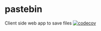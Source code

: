# pastebin
Client side web app to save files
[![codecov](https://codecov.io/gh/habla2019/pastebin/branch/master/graph/badge.svg?token=IO5JNIYHUA)](https://codecov.io/gh/habla2019/pastebin)